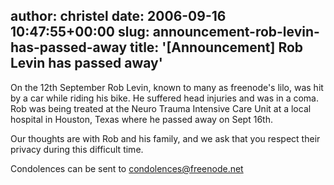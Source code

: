 author: christel
date: 2006-09-16 10:47:55+00:00
slug: announcement-rob-levin-has-passed-away
title: '[Announcement] Rob Levin has passed away'
---

On the 12th September Rob Levin, known to many as freenode's lilo, was hit by a car while riding his bike. He suffered head injuries and was in a coma. Rob was being treated at the Neuro Trauma Intensive Care Unit at a local hospital in Houston, Texas where he passed away on Sept 16th.

Our thoughts are with Rob and his family, and we ask that you respect their privacy during this difficult time.

Condolences can be sent to condolences@freenode.net
